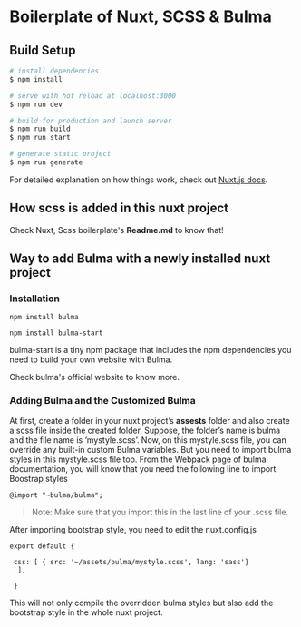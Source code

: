 # Boilerplate of Nuxt, SCSS & Bulma

## Build Setup

```bash
# install dependencies
$ npm install

# serve with hot reload at localhost:3000
$ npm run dev

# build for production and launch server
$ npm run build
$ npm run start

# generate static project
$ npm run generate
```

For detailed explanation on how things work, check out [Nuxt.js docs](https://nuxtjs.org).



## How scss is added in this nuxt project

Check Nuxt, Scss boilerplate's **Readme.md** to know that! 


## Way to add Bulma with a newly installed nuxt project

### Installation

```
npm install bulma

npm install bulma-start

```
bulma-start is a tiny npm package that includes the npm dependencies you need to build your own website with Bulma.

Check bulma's official website to know more.



### Adding Bulma and the Customized Bulma


At first, create a folder in your nuxt project’s **assests** folder and also create a scss file inside the created folder. Suppose, the folder’s name is bulma and the file name is ‘mystyle.scss’. Now, on this mystyle.scss file, you can override any built-in custom Bulma variables.
But you need to import bulma styles in this mystyle.scss file too. From the Webpack page of bulma documentation, you will know that you need the following line to import Boostrap styles

```
@import "~bulma/bulma";

````

> Note: Make sure that you import this in the last line of your .scss file.  


After importing bootstrap style, you need to edit the nuxt.config.js 

```
export default {

 css: [ { src: '~/assets/bulma/mystyle.scss', lang: 'sass'} 
  ],
  
 }

```
This will not only compile the overridden bulma styles but also add the bootstrap style in the whole nuxt project.

```



